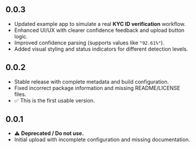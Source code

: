 ## 0.0.3
- Updated example app to simulate a real **KYC ID verification** workflow.  
- Enhanced UI/UX with clearer confidence feedback and upload button logic.  
- Improved confidence parsing (supports values like `"92.61%"`).  
- Added visual styling and status indicators for different detection levels.

## 0.0.2
- Stable release with complete metadata and build configuration.  
- Fixed incorrect package information and missing README/LICENSE files.  
- ✅ This is the first usable version.

## 0.0.1
- ⚠️ **Deprecated / Do not use.**  
- Initial upload with incomplete configuration and missing documentation.